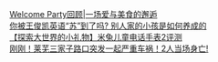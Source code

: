   
[Welcome Party回顾|一场爱与美食的邂逅](http://www.dianyue.me/archives/634/rxvtwjkkl2v1kmfb/)  
[你被王俊凯英语“苏”到了吗? 别人家的小孩是如何养成的](http://www.dianyue.me/archives/977/8j7avyx0nweugbtb/)  
[【探索大世界的小礼物】米兔儿童电话手表2评测](http://www.dianyue.me/archives/524/678s38ebs46ri2xo/)  
[刚刚！莱芜三家子路口突发一起严重车祸！2人当场身亡!](http://www.dianyue.me/archives/484/wyl12337kog3e1wz/)